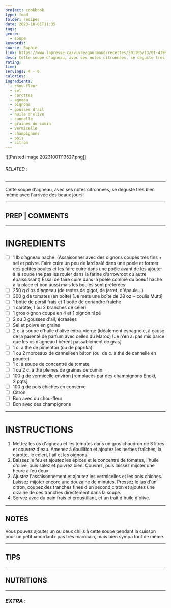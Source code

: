 ```yaml
---
project: cookbook
type: food
folder: recipes
date: 2023-10-01T11:35
tags: 
genre:
  - soupe
keywords: 
source: Sophie
link: https://www.lapresse.ca/vivre/gourmand/recettes/201105/13/01-4399228-chorba-dagneau.php
desc: Cette soupe d'agneau, avec ses notes citronnées, se déguste très bien même avec l'arrivée des beaux jours!
rating: 
time: 
servings: 4 - 6
calories: 
ingredients:
  - chou-fleur
  - sel
  - carottes
  - agneau
  - oignons
  - gousses d'ail
  - huile d'olive
  - cannelle
  - graines de cumin
  - vermicelle
  - champignons
  - pois
  - citron
---
```


![[Pasted image 20231001113527.png]]
###### *RELATED* : 
---
Cette soupe d'agneau, avec ses notes citronnées, se déguste très bien même avec l'arrivée des beaux jours!

---
## PREP | COMMENTS



---
# INGREDIENTS

- [ ] 1 lb d’agneau haché  (Assaisonner avec des oignons coupés très fins + sel et poivre. Faire cuire un peu de lard salé dans une poele et former des petites boules et les faire cuire dans une poêle avant de les ajouter à la soupe (ne pas les rouler dans la farine d'arrowroot ou autre épaississant) Essai de faire cuire dans la poêle comme du boeuf haché à la place et bon aussi mais les boules sont préférées
- [ ] 250 g d'os d'agneau (de restes de gigot, de jarret, d'épaule...)  
- [ ] 300 g de tomates (en boîte)  [Je mets une boîte de 28 oz + coulis Mutti]
- [ ] 1 botte de persil frais et 1 botte de coriandre fraîche  
- [ ] 1 carotte, 1 ou 2 branches de céleri  
- [ ] 1 gros oignon coupé en 4 et 1 oignon râpé  
- [ ] 2 ou 3 gousses d'ail, écrasées  
- [ ] Sel et poivre en grains  
- [ ] 2 c. à soupe d'huile d'olive extra-vierge (idéalement espagnole, à cause de la parenté de parfum avec celles du Maroc) [Je n’en ai pas mis parce que les os d’agneau libèrent passablement de gras]
- [ ] 1 c. à thé de pimentón (ou de paprika)  
- [ ] 1 ou 2 morceaux de cannelleen bâton (ou  de c. à thé de cannelle en poudre)
- [ ] 1 c. à soupe de concentré de tomate  
- [ ] 1 ou 2 c. à thé pleines de graines de cumin  
- [ ] 100 g de vermicelle environ  [remplacés par des champignons Enoki, 2 pqts]
- [ ] 100 g de pois chiches en conserve    
- [ ] Citron
- [ ] Bon avec du chou-fleur 
- [ ] Bon avec des champignons

---
# INSTRUCTIONS

1. Mettez les os d'agneau et les tomates dans un gros chaudron de 3 litres et couvrez d'eau. Amenez à ébullition et ajoutez les herbes fraîches, la carotte, le céleri, l'ail et les oignons.
2. Baissez le feu et ajoutez les épices et le concentré de tomates, l'huile d'olive, puis salez et poivrez bien. Couvrez, puis laissez mijoter une heure à feu doux.
3. Ajustez l'assaisonnement et ajoutez les vermicelles et les pois chiches. Laissez mijoter encore une douzaine de minutes. Pressez le jus d'un citron, coupez des tranches fines d'un second citron et ajoutez une dizaine de ces tranches directement dans la soupe.
4. Servez avec du pain frais et croustillant, et un trait d'huile d'olive.

---
## NOTES

Vous pouvez ajouter un ou deux chilis à cette soupe pendant la cuisson pour un petit «mordant» pas très marocain, mais bien sympa tout de même.

---
## TIPS



---
## NUTRITIONS



---
### *EXTRA* :



